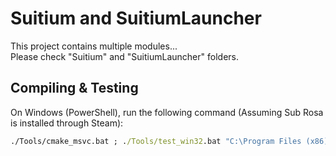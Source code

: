 # Suitium and SuitiumLauncher

This project contains multiple modules... \
Please check "Suitium" and "SuitiumLauncher" folders.

## Compiling & Testing

On Windows (PowerShell), run the following command (Assuming Sub Rosa is installed through Steam):

```bat
./Tools/cmake_msvc.bat ; ./Tools/test_win32.bat "C:\Program Files (x86)\Steam\steamapps\common\Sub Rosa\subrosa.exe" "PATH TO SUITIUM DLL HERE"
```